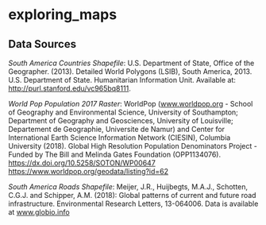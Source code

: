 # exploring_maps

## **Data Sources**
*South America Countries Shapefile*: U.S. Department of State, Office of the Geographer. (2013). Detailed World Polygons (LSIB), South America, 2013. U.S. Department of State. Humanitarian Information Unit. Available at: http://purl.stanford.edu/vc965bq8111.

*World Pop Population 2017 Raster*: WorldPop (www.worldpop.org - School of Geography and Environmental Science, University of Southampton; Department of Geography and Geosciences, University of Louisville; Departement de Geographie, Universite de Namur) and Center for International Earth Science Information Network (CIESIN), Columbia University (2018). Global High Resolution Population Denominators Project - Funded by The Bill and Melinda Gates Foundation (OPP1134076). https://dx.doi.org/10.5258/SOTON/WP00647
https://www.worldpop.org/geodata/listing?id=62

*South America Roads Shapefile*: Meijer, J.R., Huijbegts, M.A.J., Schotten, C.G.J. and Schipper, A.M. (2018): Global patterns of current and future road infrastructure. Environmental Research Letters, 13-064006. Data is available at www.globio.info


